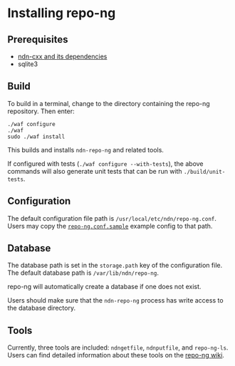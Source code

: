 # Installing repo-ng

## Prerequisites

* [ndn-cxx and its dependencies](https://docs.named-data.net/ndn-cxx/current/INSTALL.html)
* sqlite3

## Build

To build in a terminal, change to the directory containing the repo-ng repository.
Then enter:

```shell
./waf configure
./waf
sudo ./waf install
```

This builds and installs `ndn-repo-ng` and related tools.

If configured with tests (`./waf configure --with-tests`), the above commands
will also generate unit tests that can be run with `./build/unit-tests`.

## Configuration

The default configuration file path is `/usr/local/etc/ndn/repo-ng.conf`.
Users may copy the [`repo-ng.conf.sample`](repo-ng.conf.sample) example config
to that path.

## Database

The database path is set in the `storage.path` key of the configuration file.
The default database path is `/var/lib/ndn/repo-ng`.

repo-ng will automatically create a database if one does not exist.

Users should make sure that the `ndn-repo-ng` process has write access to the
database directory.

## Tools

Currently, three tools are included: `ndngetfile`, `ndnputfile`, and `repo-ng-ls`.
Users can find detailed information about these tools on the
[repo-ng wiki](https://redmine.named-data.net/projects/repo-ng/wiki/Tools).
